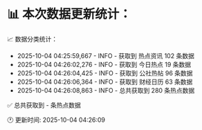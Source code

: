 📊 本次数据更新统计：
==========================

📈 数据分类统计：
- 2025-10-04 04:25:59,667 - INFO - 获取到 热点资讯 102 条数据
- 2025-10-04 04:26:02,276 - INFO - 获取到 今日热点 19 条数据
- 2025-10-04 04:26:04,425 - INFO - 获取到 公社热帖 96 条数据
- 2025-10-04 04:26:06,364 - INFO - 获取到 财经日历 63 条数据
- 2025-10-04 04:26:08,863 - INFO - 总共获取到 280 条热点数据

✅ 总共获取到 - 条热点数据

🕐 更新时间: 2025-10-04 04:26:09
